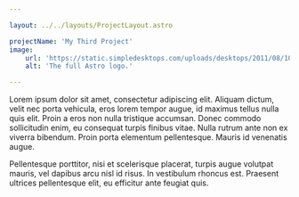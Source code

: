 ```yaml
---

layout: ../../layouts/ProjectLayout.astro

projectName: 'My Third Project'
image:
    url: 'https://static.simpledesktops.com/uploads/desktops/2011/08/10/MonaLisa.png'
    alt: 'The full Astro logo.'

---
```


Lorem ipsum dolor sit amet, consectetur adipiscing elit. Aliquam dictum, velit nec porta vehicula, eros lorem tempor augue, id maximus tellus nulla quis elit. Proin a eros non nulla tristique accumsan. Donec commodo sollicitudin enim, eu consequat turpis finibus vitae. Nulla rutrum ante non ex viverra bibendum. Proin porta elementum pellentesque. Mauris id venenatis augue. 

Pellentesque porttitor, nisi et scelerisque placerat, turpis augue volutpat mauris, vel dapibus arcu nisl id risus. In vestibulum rhoncus est. Praesent ultrices pellentesque elit, eu efficitur ante feugiat quis.
